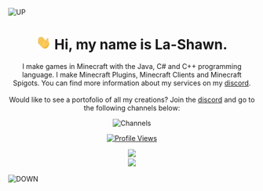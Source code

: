 ![UP](https://user-images.githubusercontent.com/72404424/188732122-1470f20d-fc48-4f91-9243-20307da78635.png)

<h1 align="center"><img src="https://raw.githubusercontent.com/ABSphreak/ABSphreak/master/gifs/Hi.gif" width="30px"> Hi, my name is La-Shawn.</h1>

<p align="center">I make games in Minecraft with the Java, C# and C++ programming language. I make Minecraft Plugins, Minecraft Clients and Minecraft Spigots. You can find more information about my services on my <a href="https://discord.rubixdevelopment.nl/">discord</a>.<br/><br/>Would like to see a portofolio of all my creations? Join the <a href="https://discord.rubixdevelopment.nl/">discord</a> and go to the following channels below:<br/></p>

<p align="center">
    <img src="https://i.gyazo.com/2c15ffb0ae96147df5367e34b68bf43c.png" alt="Channels">
</p>

<a href="https://github.com/Djorr">
  <p align="center">
    <img src="https://komarev.com/ghpvc/?username=Djorr" alt="Profile Views">
  </p>
</a>

<p align="center">
  <img src="https://github-readme-stats.vercel.app/api?username=Djorr&show_icons=true&theme=github_dark" /><br>
  <img src="https://github-readme-stats.vercel.app/api/top-langs/?username=Djorr&hide=TeX&layout=compact&theme=github_dark" />
</p>

![DOWN](https://user-images.githubusercontent.com/72404424/188732155-8323db96-01c9-4ec8-b451-96cb48c3ac58.png)
